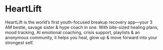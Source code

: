 # HeartLift
HeartLift is the world’s first youth-focused breakup recovery app—your 3 AM bestie, savage sister &amp; hype coach in one. With bite-sized healing plans, mood tracking, AI emotional coaching, crisis support, playlists &amp; an anonymous community, it helps you heal, glow up &amp; move forward into your strongest self.
